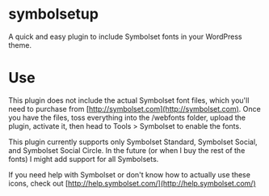 symbolsetup
===========

A quick and easy plugin to include Symbolset fonts in your WordPress theme.

Use
===========

This plugin does not include the actual Symbolset font files, which you'll need to purchase from [http://symbolset.com](http://symbolset.com). Once you have the files, toss everything into the /webfonts folder, upload the plugin, activate it, then head to Tools > Symbolset to enable the fonts.

This plugin currently supports only Symbolset Standard, Symbolset Social, and Symbolset Social Circle. In the future (or when I buy the rest of the fonts) I might add support for all Symbolsets.

If you need help with Symbolset or don't know how to actually use these icons, check out [http://help.symbolset.com/](http://help.symbolset.com/)